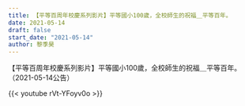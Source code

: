 ```yaml
---
title: 【平等百周年校慶系列影片】平等國小100歲，全校師生的祝福＿平等百年。
date: 2021-05-14
draft: false
start_date: "2021-05-14"
author: 黎季昊
---
```


【平等百周年校慶系列影片】平等國小100歲，全校師生的祝福＿平等百年。（2021-05-14公告）

{{< youtube rVt-YFoyv0o >}}
